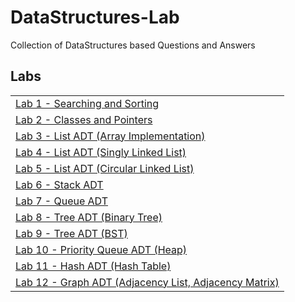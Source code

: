 # DataStructures-Lab
Collection of DataStructures based Questions and Answers

## Labs
|  |
| ------- |
| [Lab 1 - Searching and Sorting](https://github.com/Tarunjeeth/DataStructures-Lab/tree/main/Lab1) |
| [Lab 2 - Classes and Pointers](https://github.com/Tarunjeeth/DataStructures-Lab/tree/main/Lab2) |
| [Lab 3 - List ADT (Array Implementation)](https://github.com/Tarunjeeth/DataStructures-Lab/tree/main/Lab3) |
| [Lab 4 - List ADT (Singly Linked List)](https://github.com/Tarunjeeth/DataStructures-Lab/tree/main/Lab4) |
| [Lab 5 - List ADT (Circular Linked List)](https://github.com/Tarunjeeth/DataStructures-Lab/tree/main/Lab5) |
| [Lab 6 - Stack ADT](https://github.com/Tarunjeeth/DataStructures-Lab/tree/main/Lab6) |
| [Lab 7 - Queue ADT](https://github.com/Tarunjeeth/DataStructures-Lab/tree/main/Lab7) |
| [Lab 8 - Tree ADT (Binary Tree)](https://github.com/Tarunjeeth/DataStructures-Lab/tree/main/Lab8) |
| [Lab 9 - Tree ADT (BST)](https://github.com/Tarunjeeth/DataStructures-Lab/tree/main/Lab9) |
| [Lab 10 - Priority Queue ADT (Heap)](https://github.com/Tarunjeeth/DataStructures-Lab/tree/main/Lab10) |
| [Lab 11 - Hash ADT (Hash Table)](https://github.com/Tarunjeeth/DataStructures-Lab/tree/main/Lab11) |
| [Lab 12 - Graph ADT (Adjacency List, Adjacency Matrix)](https://github.com/Tarunjeeth/DataStructures-Lab/tree/main/Lab12) |

